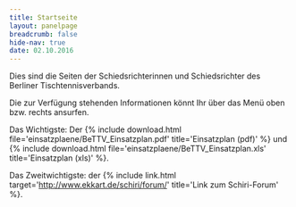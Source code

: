 ```yaml
---
title: Startseite
layout: panelpage
breadcrumb: false
hide-nav: true
date: 02.10.2016
---
```


Dies sind die Seiten der Schiedsrichterinnen und Schiedsrichter des Berliner Tischtennisverbands.

Die zur Verfügung stehenden Informationen könnt Ihr über das Menü oben bzw. rechts ansurfen.

Das Wichtigste: Der {% include download.html file='einsatzplaene/BeTTV_Einsatzplan.pdf' title='Einsatzplan (pdf)' %} und {% include download.html file='einsatzplaene/BeTTV_Einsatzplan.xls' title='Einsatzplan (xls)' %}.

Das Zweitwichtigste: der {% include link.html target='http://www.ekkart.de/schiri/forum/' title='Link zum Schiri-Forum' %}.
